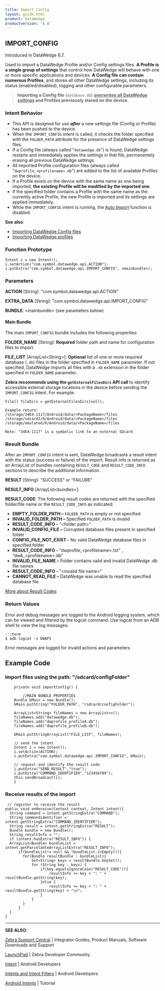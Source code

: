 ```yaml
---
title: Import Config 
layout: guide.html
product: DataWedge
productversion: '6.8'
---
```


## IMPORT_CONFIG

Introduced in DataWedge 6.7.

Used to import a DataWedge Profile and/or Config settings files. **A Profile is a single group of settings** that control how DataWedge will behave with one or more specific applications and devices. **A Config file can contain numerous Profiles**, and stores all other DataWedge settings, including its status (enabled/disabled), logging and other configurable parameters.

> **Importing a Config file** (`database.db`) **<u>overwrites all DataWedge settings</u> and Profiles previously stored on the device**. 

### Intent Behavior

* This API is designed for use **_after_** a new settings file (Config or Profile) has been pushed to the device.  
* When the `IMPORT_CONFIG` intent is called, it checks the folder specified with the `FOLDER_PATH` attribute for the presence of DataWedge settings files. 
* If a Config file (always called "`datawedge.db`") is found, DataWedge restarts and immediately applies the settings in that file, permanentely erasing all previous DataWedge settings. 
* All imported Profile configuration files (always called "`dwprofile_<profilename>.db`") are added to the list of available Profiles on the device. 
* If a Profile exists on the device with the same name as one being imported, **the existing Profile will be modified by the imported one**.
* If the specified folder contains a Profile with the same name as the currently active Profile, the new Profile is imported and its settings are applied immediately.
* While the `IMPORT_CONFIG` intent is running, the [Auto Import](../settings/#autoimport) function is disabled. 

**See also**: 

* [Importing DataWedge Config files](../../settings/#importaconfig)
* [Importing DataWedge profiles](../../settings/#importaprofile)

### Function Prototype

	Intent i = new Intent();
	i.setAction("com.symbol.datawedge.api.ACTION");
	i.putExtra("com.symbol.datawedge.api.IMPORT_CONFIG", <mainbundle>);

### Parameters

**ACTION** [String]: "com.symbol.datawedge.api.ACTION"

**EXTRA_DATA** [String]: "com.symbol.datawedge.api.IMPORT_CONFIG"

**BUNDLE**: &lt;mainbundle&gt; (see parameters below)

#### Main Bundle

The main `IMPORT_CONFIG` bundle includes the following properties:

**FOLDER_NAME** [String]: **Required** folder path and name for configuration files to import. 

**FILE_LIST** [ArrayList&lt;String&gt;]: **Optional** list of one or more required database (`.db`) files in the folder specified in `FOLDER_NAME` parameter. If not specified, DataWedge imports all files with a `.db` extension in the folder specified in `FOLDER_NAME` parameter. 

**Zebra recommends using the `getExternalFilesDirs` API call** to identify accessible external storage locations in the device before sending the `IMPORT_CONFIG` intent. For example: 

	File[] fileDirs = getExternalFilesDirs(null);

	Example return:
	/storage/34E4-1117/Android/data/<PackageName>/files
	/storage/sdcard2/0/Android/data/<PackageName>/files
	/storage/emulated/0/Android/data/<PackageName>/files
	
	Note: "34E4-1117" is a symbolic link to an external SDcard

### Result Bundle
After an `IMPORT_CONFIG` intent is sent, DataWedge broadcasts a result intent with the  status (success or failure) of the import. Result info is returned as an ArrayList of bundles containing `RESULT_CODE` and `RESULT_CODE_INFO` sections to describe the additional information.

**RESULT** [String]: "SUCCESS" or "FAILURE"

**RESULT_INFO** [ArrayList&lt;bundles&gt;]: 

**RESULT_CODE**: The following result codes are returned with the specified folder/file name or the `RESULT_CODE_INFO` as indicated:

* **EMPTY_FOLDER_PATH –** `FOLDER_PATH` is empty or not specified
* **INVALID_FOLDER_PATH –** Specified `FOLDER_PATH` is invalid
 * **RESULT_CODE_INFO -** “&lt;folder path&gt;”
* **INVALID_CONFIG_FILE –** Corrupted database files present in specified folder
* **CONFIG_FILE_NOT_EXIST -** No valid DataWedge database files in specified folder
 * **RESULT_CODE_INFO -** “dwprofile_&lt;profilename&gt;.txt" , “dwA_&lt;profilename&gt;.db”
* **INVALID_FILE_NAME –** Folder contains valid and invalid DataWedge .db file names
 * **RESULT_CODE_INFO -** "&lt;invalid file name&gt;"
* **CANNOT_READ_FILE –** DataWedge was unable to read the specified database file

[More about Result Codes](../resultinfo)  

### Return Values

Error and debug messages are logged to the Android logging system, which can be viewed and filtered by the logcat command. Use logcat from an ADB shell to view the log messages:

	:::term
	$ adb logcat -s DWAPI

Error messages are logged for invalid actions and parameters

## Example Code

### Import files using the path: "/sdcard/configFolder"

		private void importConfig() { 

	    	//MAIN BUNDLE PROPERTIES
		Bundle bMain = new Bundle();
		bMain.putString("FOLDER_PATH", "/sdcard/configFolder");
	 
		ArrayList<String> fileNames = new ArrayList<>();
		fileNames.add("datawedge.db");
		fileNames.add("dwprofile_profileA.db");
		fileNames.add("dwprofile_profileB.db");
	 
		bMain.putStringArrayList("FILE_LIST", fileNames);

		// send the intent
		Intent i = new Intent();
		i.setAction(ACTION);
		i.putExtra("com.symbol.datawedge.api.IMPORT_CONFIG", bMain);

		// request and identify the result code
		i.putExtra("SEND_RESULT","true");
		i.putExtra("COMMAND_IDENTIFIER","123456789");
		this.sendBroadcast(i);
		}

### Receive results of the import

	 // register to receive the result
	public void onReceive(Context context, Intent intent){
	  String command = intent.getStringExtra("COMMAND");
	  String commandidentifier = intent.getStringExtra("COMMAND_IDENTIFIER");
	  String result = intent.getStringExtra("RESULT");
	  Bundle bundle = new Bundle();
	  String resultInfo = "";
	  if (intent.hasExtra("RESULT_INFO")) {
	  ArrayList<Bundle> bundleList = intent.getParcelableArrayListExtra("RESULT_INFO");                    
	      if(bundleList!= null && !bundleList.isEmpty()){
	        for(Bundle resultBundle : bundleList){
	            Set<String> keys = resultBundle.keySet();
	            for (String key : keys) {
	                if(key.equalsIgnoreCase("RESULT_CODE")){
	                    resultInfo += key + ": " + resultBundle.getString(key);
	                }else {
	                    resultInfo += key + ": " + resultBundle.getString(key) + "\n";
	                }
	            }
	        }
	      }
	  } 
	}


-----

**SEE ALSO**:

[Zebra Support Central](https://www.zebra.com/us/en/support-downloads.html) | Integrator Guides, Product Manuals, Software Downloads and Support

[LaunchPad](https://developer.zebra.com/welcome) | Zebra Developer Community

[Intent](https://developer.android.com/reference/android/content/Intent.html) | Android Developers

[Intents and Intent Filters](http://developer.android.com/guide/components/intents-filters.html) | Android Developers

[Android Intents](http://www.vogella.com/tutorials/AndroidIntent/article.html) | Tutorial
